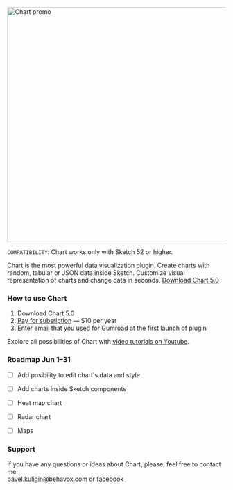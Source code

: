 <img width="888" height="540" src="https://raw.githubusercontent.com/pavelkuligin/chart/master/images/chart_new.png" title="Chart promo">

`COMPATIBILITY`: Chart works only with Sketch 52 or higher.

Chart is the most powerful data visualization plugin. Create charts with random, tabular or JSON data inside Sketch. Customize visual representation of charts and change data in seconds. [Download Chart 5.0](https://pavelkuligin.ru/chart)


### How to use Chart

1. Download Chart 5.0
2. [Pay for subsription](https://gumroad.com/l/sjPyY) — $10 per year
3. Enter email that you used for Gumroad at the first launch of plugin

Explore all possibilities of Chart with [video tutorials on Youtube](https://www.youtube.com/watch?v=aOOknm3E5eU&list=PLj-isDIF-zZZ9FSTNNAWXOt9Be3p_J4lk).


### Roadmap Jun 1&ndash;31 

- [ ] Add posibility to edit chart's data and style
- [ ] Add charts inside Sketch components
- [ ] Heat map chart
- [ ] Radar chart
- [ ] Maps


### Support

If you have any questions or ideas about Chart, please, feel free to contact me:<br/>
pavel.kuligin@behavox.com or [facebook](https://www.facebook.com/kuligin.pavel)

